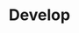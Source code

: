 ---
layout: category/develop
title: Develop
permalink: /develop/
pagination:
  enabled: true
  category: develop
  combine: and
  permalink: /:num/  
  per_page: 4
  sort_field: 'title'
  sort_reverse: false
---